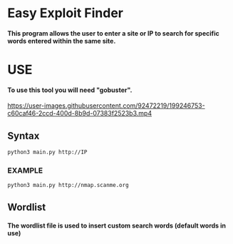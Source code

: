 
# Easy Exploit Finder

#### This program allows the user to enter a site or IP to search for specific words entered within the same site.





# USE

#### To use this tool you will need "gobuster". 

https://user-images.githubusercontent.com/92472219/199246753-c60caf46-2ccd-400d-8b9d-07383f2523b3.mp4


## Syntax

```bash
python3 main.py http://IP
```
### EXAMPLE

```bash
python3 main.py http://nmap.scanme.org
```
    
## Wordlist

#### The wordlist file is used to insert custom search words (default words in use)
